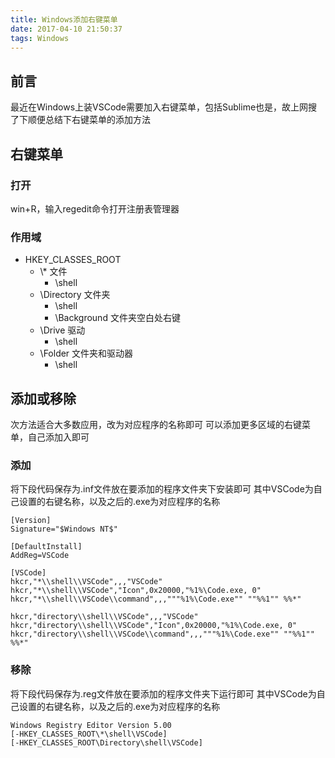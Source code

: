 ```yaml
---
title: Windows添加右键菜单
date: 2017-04-10 21:50:37
tags: Windows
---
```


## 前言
最近在Windows上装VSCode需要加入右键菜单，包括Sublime也是，故上网搜了下顺便总结下右键菜单的添加方法

## 右键菜单

### 打开
win+R，输入regedit命令打开注册表管理器

### 作用域
- HKEY_CLASSES_ROOT
    + \\\*
        文件
        * \shell
    + \Directory
        文件夹
        * \shell
        * \Background
            文件夹空白处右键
    + \Drive
        驱动 
        * \shell
    + \Folder
        文件夹和驱动器
        * \shell

## 添加或移除
次方法适合大多数应用，改为对应程序的名称即可
可以添加更多区域的右键菜单，自己添加入即可

### 添加
将下段代码保存为.inf文件放在要添加的程序文件夹下安装即可
其中VSCode为自己设置的右键名称，以及之后的.exe为对应程序的名称
```
[Version]
Signature="$Windows NT$"

[DefaultInstall]
AddReg=VSCode

[VSCode]
hkcr,"*\\shell\\VSCode",,,"VSCode"
hkcr,"*\\shell\\VSCode","Icon",0x20000,"%1%\Code.exe, 0"
hkcr,"*\\shell\\VSCode\\command",,,"""%1%\Code.exe"" ""%%1"" %%*"

hkcr,"directory\\shell\\VSCode",,,"VSCode"
hkcr,"directory\\shell\\VSCode","Icon",0x20000,"%1%\Code.exe, 0"
hkcr,"directory\\shell\\VSCode\\command",,,"""%1%\Code.exe"" ""%%1"" %%*"

```

### 移除
将下段代码保存为.reg文件放在要添加的程序文件夹下运行即可
其中VSCode为自己设置的右键名称，以及之后的.exe为对应程序的名称
```
Windows Registry Editor Version 5.00
[-HKEY_CLASSES_ROOT\*\shell\VSCode]
[-HKEY_CLASSES_ROOT\Directory\shell\VSCode]
```
